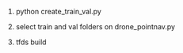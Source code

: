 1. python create_train_val.py


2. select train and val folders on drone_pointnav.py


3. tfds build